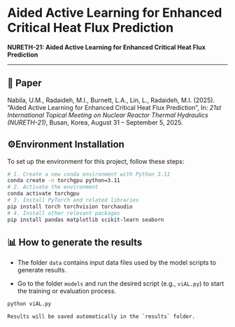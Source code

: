 # Aided Active Learning for Enhanced Critical Heat Flux Prediction

**NURETH-21: Aided Active Learning for Enhanced Critical Heat Flux Prediction**

---

## 📄 Paper

Nabila, U.M., Radaideh, M.I., Burnett, L.A., Lin, L., Radaideh, M.I. (2025). “Aided Active Learning for Enhanced Critical Heat Flux Prediction”, In: *21st International Topical Meeting on Nuclear Reactor Thermal Hydraulics (NURETH-21)*, Busan, Korea, August 31 – September 5, 2025.

## ⚙️Environment Installation

To set up the environment for this project, follow these steps:
```bash
# 1. Create a new conda environment with Python 3.11
conda create -n torchgpu python=3.11
# 2. Activate the environment
conda activate torchgpu
# 3. Install PyTorch and related libraries
pip install torch torchvision torchaudio
# 4. Install other relevant packages
pip install pandas matplotlib scikit-learn seaborn
```

## 📊 How to generate the results

- The folder `data` contains input data files used by the model scripts to generate results.

-  Go to the folder `models` and run the desired script (e.g., `viAL.py`) to start the training or evaluation process.
```bash
python viAL.py

Results will be saved automatically in the `results` folder.

